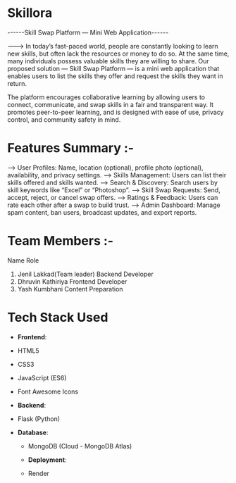 # Skillora

------Skill Swap Platform — Mini Web Application------

---> In today’s fast-paced world, people are constantly looking to learn new skills, but often lack the resources or money to do so. At the same time, many individuals possess valuable skills they are willing to share. Our proposed solution — Skill Swap Platform — is a mini web application that enables users to list the skills they offer and request the skills they want in return.

The platform encourages collaborative learning by allowing users to connect, communicate, and swap skills in a fair and transparent way. It promotes peer-to-peer learning, and is designed with ease of use, privacy control, and community safety in mind.



# Features Summary :-

--> User Profiles: Name, location (optional), profile photo (optional), availability, and privacy settings.
--> Skills Management: Users can list their skills offered and skills wanted.
--> Search & Discovery: Search users by skill keywords like “Excel” or “Photoshop”.
--> Skill Swap Requests: Send, accept, reject, or cancel swap offers.
--> Ratings & Feedback: Users can rate each other after a swap to build trust.
--> Admin Dashboard: Manage spam content, ban users, broadcast updates, and export reports.



#  Team Members :-

   Name                       Role
1.  Jenil Lakkad(Team leader)    Backend Developer
2.  Dhruvin Kathiriya            Frontend Developer
3.  Yash Kumbhani                Content Preparation

#  Tech Stack Used

-  **Frontend**:
  - HTML5
  - CSS3
  - JavaScript (ES6)
  - Font Awesome Icons

-  **Backend**:
  - Flask (Python)

- **Database**:
  - MongoDB (Cloud - MongoDB Atlas)

  - **Deployment**:
  - Render
